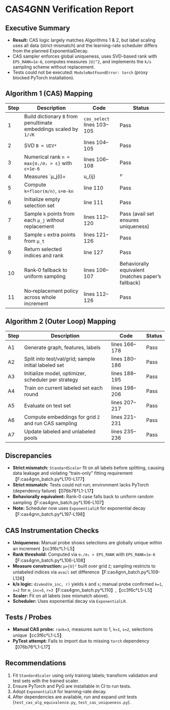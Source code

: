 # CAS4GNN Verification Report

## Executive Summary
- **Result:** CAS logic largely matches Algorithms 1 & 2, but label scaling uses all data (strict mismatch) and the learning-rate scheduler differs from the planned ExponentialDecay.
- CAS sampler enforces global uniqueness, uses SVD-based rank with `EPS_RANK=1e-6`, computes measures `|U|^2`, and implements the `k/s` sampling scheme without replacement.
- Tests could not be executed: `ModuleNotFoundError: torch` (proxy blocked PyTorch installation).

## Algorithm 1 (CAS) Mapping
| Step | Description | Code | Status |
|---|---|---|---|
|1|Build dictionary `B` from penultimate embeddings scaled by `1/√K`|`cas_select` lines 103–105|Pass|
|2|SVD `B = UΣV*`|lines 104–105|Pass|
|3|Numerical rank `n = max{σᵢ/σ₁ > ε}` with `ε=1e-6`|lines 106–108|Pass|
|4|Measures `μ_j(i)=|u_{ij}|²`|line 109|Pass|
|5|Compute `k=floor(m/n)`, `s=m-kn`|line 110|Pass|
|6|Initialize empty selection set|line 111|Pass|
|7|Sample `k` points from each `μ_j` without replacement|lines 112–120|Pass (avail set ensures uniqueness)|
|8|Sample `s` extra points from `μ_t`|lines 121–126|Pass|
|9|Return selected indices and rank|line 127|Pass|
|10|Rank‑0 fallback to uniform sampling|lines 106–107|Behaviorally equivalent (matches paper’s fallback)|
|11|No‑replacement policy across whole increment|lines 112–126|Pass|

## Algorithm 2 (Outer Loop) Mapping
| Step | Description | Code | Status |
|---|---|---|---|
|A1|Generate graph, features, labels|lines 166–178|Pass|
|A2|Split into test/val/grid; sample initial labeled set|lines 180–186|Pass|
|A3|Initialize model, optimizer, scheduler per strategy|lines 188–195|Pass|
|A4|Train on current labeled set each round|lines 198–206|Pass|
|A5|Evaluate on test set|lines 207–217|Pass|
|A6|Compute embeddings for grid `Z` and run CAS sampling|lines 221–231|Pass|
|A7|Update labeled and unlabeled pools|lines 235–236|Pass|

## Discrepancies
- **Strict mismatch:** `StandardScaler` fit on all labels before splitting, causing data leakage and violating “train-only” fitting requirement【F:cas4gnn_batch.py†L170-L177】
- **Strict mismatch:** Tests could not run; environment lacks PyTorch (dependency failure)【076b76†L1-L17】
- **Behaviorally equivalent:** Rank-0 case falls back to uniform random sampling【F:cas4gnn_batch.py†L106-L107】
- **Note:** Scheduler now uses `ExponentialLR` for exponential decay【F:cas4gnn_batch.py†L197-L198】

## CAS Instrumentation Checks
- **Uniqueness:** Manual probe shows selections are globally unique within an increment【cc3f6c†L1-L5】
- **Rank threshold:** Computed via `σᵢ/σ₁ > EPS_RANK` with `EPS_RANK=1e-6`【F:cas4gnn_batch.py†L106-L108】
- **Measure construction:** `μ=|U|²` built over grid `Z`; sampling restricts to unlabeled indices via `avail` set difference【F:cas4gnn_batch.py†L109-L126】
- **k/s logic:** `divmod(m_inc, r)` yields `k` and `s`; manual probe confirmed `k=1`, `s=2` for `m_inc=5`, `r=3`【F:cas4gnn_batch.py†L110】,【cc3f6c†L5-L5】
- **Scaler:** Fit on all labels (see mismatch above).
- **Scheduler:** Uses exponential decay via `ExponentialLR`.

## Tests / Probes
- **Manual CAS probe:** `rank=3`, measures sum to 1, `k=1`, `s=2`, selections unique【cc3f6c†L1-L5】
- **PyTest attempt:** Fails to import due to missing `torch` dependency【076b76†L1-L17】

## Recommendations
1. Fit `StandardScaler` using only training labels; transform validation and test sets with the trained scaler.
2. Ensure PyTorch and PyG are installable in CI to run tests.
 3. Adopt `ExponentialLR` for learning-rate decay.
4. After dependencies are available, run and expand unit tests (`test_cas_alg_equivalence.py`, `test_cas_uniqueness.py`).

